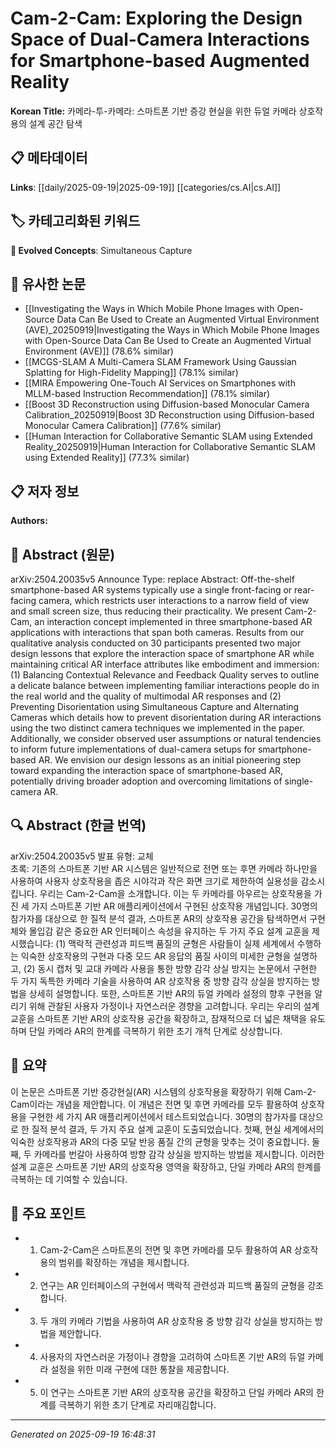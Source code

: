 
# Cam-2-Cam: Exploring the Design Space of Dual-Camera Interactions for Smartphone-based Augmented Reality

**Korean Title:** 카메라-투-카메라: 스마트폰 기반 증강 현실을 위한 듀얼 카메라 상호작용의 설계 공간 탐색

## 📋 메타데이터

**Links**: [[daily/2025-09-19|2025-09-19]] [[categories/cs.AI|cs.AI]]

## 🏷️ 카테고리화된 키워드
**🚀 Evolved Concepts**: Simultaneous Capture

## 🔗 유사한 논문
- [[Investigating the Ways in Which Mobile Phone Images with Open-Source Data Can Be Used to Create an Augmented Virtual Environment (AVE)_20250919|Investigating the Ways in Which Mobile Phone Images with Open-Source Data Can Be Used to Create an Augmented Virtual Environment (AVE)]] (78.6% similar)
- [[MCGS-SLAM A Multi-Camera SLAM Framework Using Gaussian Splatting for High-Fidelity Mapping]] (78.1% similar)
- [[MIRA Empowering One-Touch AI Services on Smartphones with MLLM-based Instruction Recommendation]] (78.1% similar)
- [[Boost 3D Reconstruction using Diffusion-based Monocular Camera Calibration_20250919|Boost 3D Reconstruction using Diffusion-based Monocular Camera Calibration]] (77.6% similar)
- [[Human Interaction for Collaborative Semantic SLAM using Extended Reality_20250919|Human Interaction for Collaborative Semantic SLAM using Extended Reality]] (77.3% similar)

## 📋 저자 정보

**Authors:** 

## 📄 Abstract (원문)

arXiv:2504.20035v5 Announce Type: replace 
Abstract: Off-the-shelf smartphone-based AR systems typically use a single front-facing or rear-facing camera, which restricts user interactions to a narrow field of view and small screen size, thus reducing their practicality. We present Cam-2-Cam, an interaction concept implemented in three smartphone-based AR applications with interactions that span both cameras. Results from our qualitative analysis conducted on 30 participants presented two major design lessons that explore the interaction space of smartphone AR while maintaining critical AR interface attributes like embodiment and immersion: (1) Balancing Contextual Relevance and Feedback Quality serves to outline a delicate balance between implementing familiar interactions people do in the real world and the quality of multimodal AR responses and (2) Preventing Disorientation using Simultaneous Capture and Alternating Cameras which details how to prevent disorientation during AR interactions using the two distinct camera techniques we implemented in the paper. Additionally, we consider observed user assumptions or natural tendencies to inform future implementations of dual-camera setups for smartphone-based AR. We envision our design lessons as an initial pioneering step toward expanding the interaction space of smartphone-based AR, potentially driving broader adoption and overcoming limitations of single-camera AR.

## 🔍 Abstract (한글 번역)

arXiv:2504.20035v5 발표 유형: 교체  
초록: 기존의 스마트폰 기반 AR 시스템은 일반적으로 전면 또는 후면 카메라 하나만을 사용하여 사용자 상호작용을 좁은 시야각과 작은 화면 크기로 제한하여 실용성을 감소시킵니다. 우리는 Cam-2-Cam을 소개합니다. 이는 두 카메라를 아우르는 상호작용을 가진 세 가지 스마트폰 기반 AR 애플리케이션에서 구현된 상호작용 개념입니다. 30명의 참가자를 대상으로 한 질적 분석 결과, 스마트폰 AR의 상호작용 공간을 탐색하면서 구현체와 몰입감 같은 중요한 AR 인터페이스 속성을 유지하는 두 가지 주요 설계 교훈을 제시했습니다: (1) 맥락적 관련성과 피드백 품질의 균형은 사람들이 실제 세계에서 수행하는 익숙한 상호작용의 구현과 다중 모드 AR 응답의 품질 사이의 미세한 균형을 설명하고, (2) 동시 캡처 및 교대 카메라 사용을 통한 방향 감각 상실 방지는 논문에서 구현한 두 가지 독특한 카메라 기술을 사용하여 AR 상호작용 중 방향 감각 상실을 방지하는 방법을 상세히 설명합니다. 또한, 스마트폰 기반 AR의 듀얼 카메라 설정의 향후 구현을 알리기 위해 관찰된 사용자 가정이나 자연스러운 경향을 고려합니다. 우리는 우리의 설계 교훈을 스마트폰 기반 AR의 상호작용 공간을 확장하고, 잠재적으로 더 넓은 채택을 유도하며 단일 카메라 AR의 한계를 극복하기 위한 초기 개척 단계로 상상합니다.

## 📝 요약

이 논문은 스마트폰 기반 증강현실(AR) 시스템의 상호작용을 확장하기 위해 Cam-2-Cam이라는 개념을 제안합니다. 이 개념은 전면 및 후면 카메라를 모두 활용하여 상호작용을 구현한 세 가지 AR 애플리케이션에서 테스트되었습니다. 30명의 참가자를 대상으로 한 질적 분석 결과, 두 가지 주요 설계 교훈이 도출되었습니다. 첫째, 현실 세계에서의 익숙한 상호작용과 AR의 다중 모달 반응 품질 간의 균형을 맞추는 것이 중요합니다. 둘째, 두 카메라를 번갈아 사용하여 방향 감각 상실을 방지하는 방법을 제시합니다. 이러한 설계 교훈은 스마트폰 기반 AR의 상호작용 영역을 확장하고, 단일 카메라 AR의 한계를 극복하는 데 기여할 수 있습니다.

## 🎯 주요 포인트

- 1. Cam-2-Cam은 스마트폰의 전면 및 후면 카메라를 모두 활용하여 AR 상호작용의 범위를 확장하는 개념을 제시합니다.

- 2. 연구는 AR 인터페이스의 구현에서 맥락적 관련성과 피드백 품질의 균형을 강조합니다.

- 3. 두 개의 카메라 기법을 사용하여 AR 상호작용 중 방향 감각 상실을 방지하는 방법을 제안합니다.

- 4. 사용자의 자연스러운 가정이나 경향을 고려하여 스마트폰 기반 AR의 듀얼 카메라 설정을 위한 미래 구현에 대한 통찰을 제공합니다.

- 5. 이 연구는 스마트폰 기반 AR의 상호작용 공간을 확장하고 단일 카메라 AR의 한계를 극복하기 위한 초기 단계로 자리매김합니다.

---

*Generated on 2025-09-19 16:48:31*